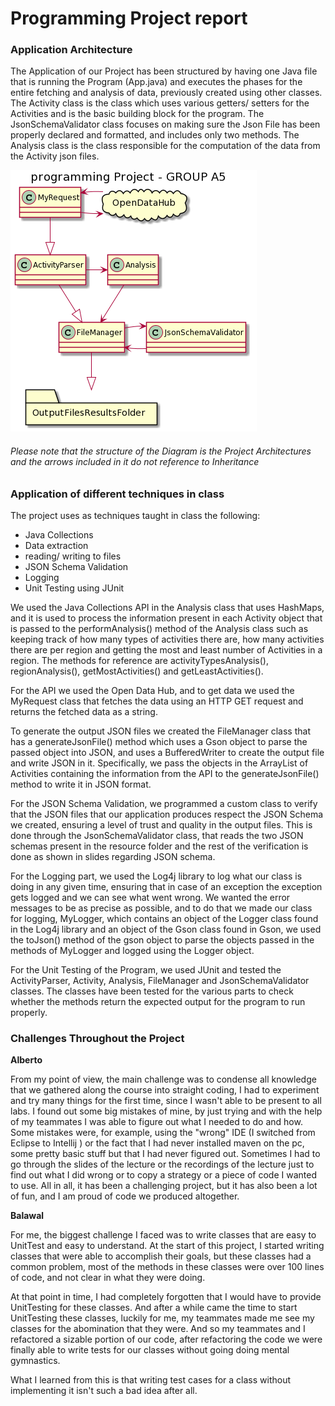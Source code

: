 # Programming Project report

### Application Architecture
The Application of our Project has been structured by having one Java file that is running the Program (App.java) and executes the phases for the entire fetching and analysis of data, previously created using other classes. 
The Activity class is the class which uses various getters/ setters for the Activities and is the basic building block for the program. The JsonSchemaValidator class focuses on making sure the Json File has been properly declared and formatted, and includes only two methods.
The Analysis class is the class responsible for the computation of the data from the Activity json files.

![alt text](img/BDCC7506-6C4D-43D9-BF29-92424FB6D059.jpg "Application Diagram")

###### Please note that the structure of the Diagram is the Project Architectures and the arrows included in it do not reference to Inheritance 

### Application of different techniques in class
The project uses as techniques taught in class the following:

- Java Collections
- Data extraction 
- reading/ writing to files
- JSON Schema Validation
- Logging
- Unit Testing using JUnit

We used the Java Collections API in the Analysis class that uses HashMaps, and it is used to process the information present in each Activity object that is passed to the performAnalysis() method of the Analysis class such as keeping track of how many types of activities there are, how many activities there are per region and getting the most and least number of Activities in a region.
The methods for reference are activityTypesAnalysis(), regionAnalysis(), getMostActivities() and getLeastActivities().

For the API  we used the Open Data Hub, and to get data we used the MyRequest class that fetches the data using an HTTP GET request and returns the fetched data as a string.

To generate the output JSON files we created the FileManager class that has a generateJsonFile() method which uses 
a Gson object to parse the passed object into JSON, and uses a BufferedWriter to create the output file and write JSON in it. Specifically, we pass the objects in the ArrayList of Activities containing the information from the API to the generateJsonFile() method to write it in JSON format. 

For the JSON Schema Validation, we programmed a custom class to verify that the JSON files that our application produces respect the JSON Schema we created, ensuring a level of trust and quality in the output files.
This is done through the JsonSchemaValidator class, that reads the two JSON schemas present in the resource folder
and the rest of the verification is done as shown in slides regarding JSON schema.

For the Logging part, we used the Log4j library to log what our class is doing in any given time, ensuring that in case of an exception the exception gets logged and we can see what went wrong. We wanted the error messages to be 
as precise as possible, and to do that we made our class for logging, MyLogger, which contains an object of the Logger class found in the Log4j library and an object of the Gson class found in Gson, we used the toJson() method of the gson object to parse the objects passed in the methods of MyLogger and logged using the Logger object. 

For the Unit Testing of the Program, we used JUnit and tested the  ActivityParser, Activity, Analysis, FileManager and JsonSchemaValidator classes. The classes have been tested for the various parts to check whether the methods return the expected output for the program to run properly.

### Challenges Throughout the Project

**Alberto**

From my point of view, the main challenge was to condense all knowledge that we gathered along the course into straight coding, I had to experiment and try many things for the first time, since I wasn't able to be present to all labs. I found out some big mistakes of mine, by just trying and with the help of my teammates I was able to figure out what I needed to do and how. 
Some mistakes were, for example, using the "wrong" IDE (I switched from Eclipse to Intellij ) or the fact that I had never installed maven on the pc, some pretty basic stuff but that I had never figured out. Sometimes I had to go through the slides of the lecture or the recordings of the lecture just to find out what I did wrong or to copy a strategy or a piece of code I wanted to use. All in all, it has been a challenging project, but it has also been a lot of fun, and I am proud of code we produced altogether.

**Balawal**

For me, the biggest challenge I faced was to write classes that are easy to UnitTest and easy to understand. At the start of this project, I started writing classes that were able to accomplish their goals, but these classes had a common problem, most of the methods in these classes were over 100 lines of code, and not clear in what they were doing.

At that point in time, I had completely forgotten that I would have to provide UnitTesting for these classes.
And after a while came the time to start UnitTesting these classes, luckily for me, my teammates made me see
my classes for the abomination that they were. And so my teammates and I refactored a sizable portion of our code, after refactoring the code we were finally able to write tests for our classes without going doing mental gymnastics.

What I learned from this is that writing test cases for a class without implementing it isn't such a bad idea after all.